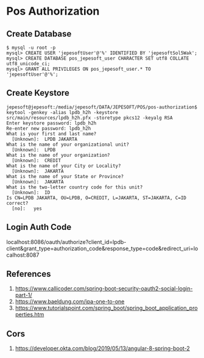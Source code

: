 # Pos Authorization

## Create Database

```terminal
$ mysql -u root -p
mysql> CREATE USER 'jepesoftUser'@'%' IDENTIFIED BY 'jepesoftSol5Wak';
mysql> CREATE DATABASE pos_jepesoft_user CHARACTER SET utf8 COLLATE utf8_unicode_ci;
mysql> GRANT ALL PRIVILEGES ON pos_jepesoft_user.* TO 'jepesoftUser'@'%';
```

## Create Keystore

```terminal
jepesoft@jepesoft:/media/jepesoft/DATA/JEPESOFT/POS/pos-authorization$ keytool -genkey -alias lpdb_h2h -keystore src/main/resources/lpdb_h2h.pfx -storetype pkcs12 -keyalg RSA
Enter keystore password: lpdb_h2h
Re-enter new password: lpdb_h2h
What is your first and last name?
  [Unknown]:  LPDB JAKARTA
What is the name of your organizational unit?
  [Unknown]:  LPDB
What is the name of your organization?
  [Unknown]:  CREDIT
What is the name of your City or Locality?
  [Unknown]:  JAKARTA
What is the name of your State or Province?
  [Unknown]:  JAKARTA
What is the two-letter country code for this unit?
  [Unknown]:  ID
Is CN=LPDB JAKARTA, OU=LPDB, O=CREDIT, L=JAKARTA, ST=JAKARTA, C=ID correct?
  [no]:   yes
```

## Login Auth Code
localhost:8086/oauth/authorize?client_id=lpdb-client&grant_type=authorization_code&response_type=code&redirect_uri=localhost:8087

## References
1. https://www.callicoder.com/spring-boot-security-oauth2-social-login-part-1/
2. https://www.baeldung.com/jpa-one-to-one
3. https://www.tutorialspoint.com/spring_boot/spring_boot_application_properties.htm

## Cors
1. https://developer.okta.com/blog/2019/05/13/angular-8-spring-boot-2